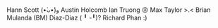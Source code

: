 Hann Scott (•̀ᴗ•́)و
Austin Holcomb
Ian Truong 😜
Max Taylor >.<
Brian Mulanda (BM)
Diaz-Diaz ( ╹ -╹)?
Richard Phan :)
